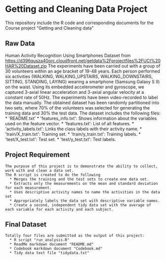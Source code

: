 # Getting and Cleaning Data Project
  This repository include the R code and corresponding documents for the Course project "Getting and Cleaning data"

## Raw Data
   Human Activity Recognition Using Smartphones Dataset from https://d396qusza40orc.cloudfront.net/getdata%2Fprojectfiles%2FUCI%20HAR%20Dataset.zip
   The experiments have been carried out with a group of 30 volunteers within an age bracket of 19-48 years. Each person performed six activities (WALKING, WALKING_UPSTAIRS, WALKING_DOWNSTAIRS, SITTING, STANDING, LAYING) wearing a smartphone (Samsung Galaxy S II) on the waist. Using its embedded accelerometer and gyroscope, we captured 3-axial linear acceleration and 3-axial angular velocity at a constant rate of 50Hz. The experiments have been video-recorded to label the data manually. The obtained dataset has been randomly partitioned into two sets, where 70% of the volunteers was selected for generating the training data and 30% the test data.
   The dataset includes the following files:
	* 'README.txt'
	* 'features_info.txt': Shows information about the variables used on the feature vector.
	* 'features.txt': List of all features.
	* 'activity_labels.txt': Links the class labels with their activity name.
	* 'train/X_train.txt': Training set.
	* 'train/y_train.txt': Training labels.
	* 'test/X_test.txt': Test set.
	* 'test/y_test.txt': Test labels.

##  Project Requirement
    The purpose of this project is to demonstrate the ability to collect, work with and clean a data set.
	The R script is created to do the following
	  * Merges the training and the test sets to create one data set.
	  * Extracts only the measurements on the mean and standard deviation for each measurement.
	  * Uses descriptive activity names to name the activities in the data set
	  * Appropriately labels the data set with descriptive variable names.
	  * Create a second, independent tidy data set with the average of each variable for each activity and each subject.

##  Final Dataset
    Totally four files are submitted as the output of this project:
	  * R script "run_analysis.R" 
	  * ReadMe markdown document "README.md"
	  * Codebook markdown document "Codebook.md"
	  * Tidy data text file "tidydata.txt" 
	  